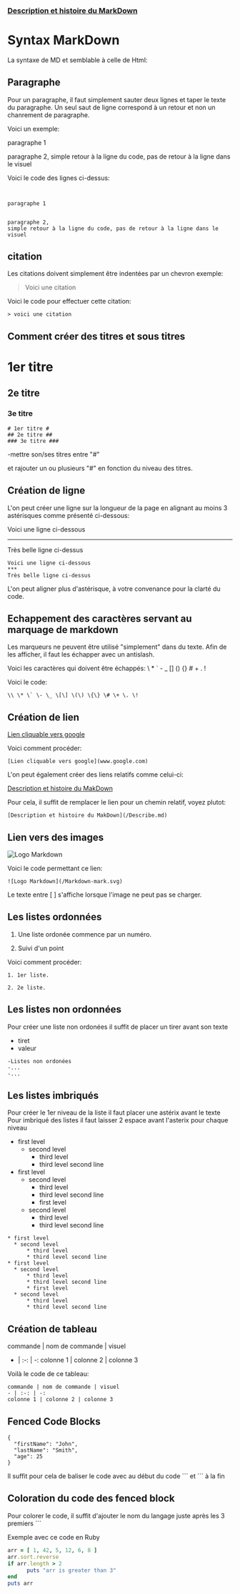 ### [Description et histoire du MarkDown](/Describe.md) ###

# Syntax MarkDown #
La syntaxe de MD et semblable à celle de Html:



## Paragraphe ##
Pour un paragraphe, il faut simplement sauter deux lignes et taper le texte du paragraphe. Un seul saut de ligne correspond à un retour et non un chanrement de paragraphe.


Voici un exemple:


paragraphe 1


paragraphe 2,
simple retour à la ligne du code, pas de retour à la ligne dans le visuel


Voici le code des lignes ci-dessus: 
```


paragraphe 1


paragraphe 2,
simple retour à la ligne du code, pas de retour à la ligne dans le visuel
```

## citation ##

Les citations doivent simplement être indentées par un chevron
exemple:

> Voici une citation

Voici le code pour effectuer cette citation:

```
> voici une citation
```

## Comment créer des titres et sous titres ##

# 1er titre #
## 2e titre ##
### 3e titre ###


```
# 1er titre #
## 2e titre ##
### 3e titre ###
```
-mettre son/ses titres entre "#"

   et rajouter un ou plusieurs "#" en fonction du niveau des titres.

## Création de ligne ##

L'on peut créer une ligne sur la longueur de la page en alignant au moins 3 astérisques comme présenté ci-dessous:

Voici une ligne ci-dessous
***
Très belle ligne ci-dessus

```
Voici une ligne ci-dessous
***
Très belle ligne ci-dessus
```

L'on peut aligner plus d'astérisque, à votre convenance pour la clarté du code.

## Echappement des caractères servant au marquage de markdown ##

Les marqueurs ne peuvent être utilisé "simplement" dans du texte.
Afin de les afficher, il faut les échapper avec un antislash.

Voici les caractères qui doivent être échappés:
\\ \* \` \- \_ \[\] \(\) \{\} \# \+ \. \!

Voici le code:
```
\\ \* \` \- \_ \[\] \(\) \{\} \# \+ \. \!
```

## Création de lien ##

[Lien cliquable vers google](www.google.com)

Voici comment procéder:
```
[Lien cliquable vers google](www.google.com)
```
L'on peut également créer des liens relatifs comme celui-ci:

[Description et histoire du MakDown](/Describe.md)

Pour cela, il suffit de remplacer le lien pour un chemin relatif, voyez plutot:

```
[Description et histoire du MakDown](/Describe.md)
```

## Lien vers des images ##

![Logo Markdown](/Markdown-mark.svg)

Voici le code permettant ce lien:

```
![Logo Markdown](/Markdown-mark.svg)
```
Le texte entre \[  \] s'affiche lorsque l'image ne peut pas se charger.


## Les listes ordonnées ##

1. Une liste ordonée commence par un numéro.

2. Suivi d'un point

Voici comment procéder:
```
1. 1er liste.

2. 2e liste.

```
## Les listes non ordonnées ##

Pour créer une liste non ordonées il suffit de placer un tirer avant son texte
- tiret
- valeur
```
-Listes non ordonées
-...
-...
```
## Les listes imbriqués ##
Pour créer le 1er niveau de la liste il faut placer une astérix avant le texte
Pour imbriqué des listes il faut laisser 2 espace avant l'asterix  pour chaque niveau

* first level
  * second level
      * third level
      * third level second line
* first level
  * second level
      * third level
      * third level second line
      * first level
  * second level
      * third level
      * third level second line

```
* first level
  * second level
      * third level
      * third level second line
* first level
  * second level
      * third level
      * third level second line
      * first level
  * second level
      * third level
      * third level second line
```

## Création de tableau ##

commande | nom de commande | visuel
- | :-: | -:
colonne 1 | colonne 2 | colonne 3

Voilà le code de ce tableau:
```
commande | nom de commande | visuel
- | :-: | -:
colonne 1 | colonne 2 | colonne 3
```

## Fenced Code Blocks ##

```
{
  "firstName": "John",
  "lastName": "Smith",
  "age": 25
}
```

Il suffit pour cela de baliser le code avec au début du code \``` et \``` à la fin

## Coloration du code des fenced block ##

Pour colorer le code, il suffit d'ajouter le nom du langage juste après les 3 premiers ```

Exemple avec ce code en Ruby
```ruby
arr = [ 1, 42, 5, 12, 6, 8 ]
arr.sort.reverse
if arr.length > 2
      puts "arr is greater than 3"
end
puts arr
```